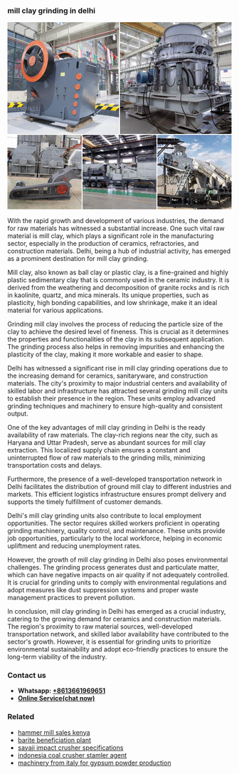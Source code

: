 <h3>mill clay grinding in delhi</h3><img src='1703042219.jpg' alt=''><p>With the rapid growth and development of various industries, the demand for raw materials has witnessed a substantial increase. One such vital raw material is mill clay, which plays a significant role in the manufacturing sector, especially in the production of ceramics, refractories, and construction materials. Delhi, being a hub of industrial activity, has emerged as a prominent destination for mill clay grinding.</p><p>Mill clay, also known as ball clay or plastic clay, is a fine-grained and highly plastic sedimentary clay that is commonly used in the ceramic industry. It is derived from the weathering and decomposition of granite rocks and is rich in kaolinite, quartz, and mica minerals. Its unique properties, such as plasticity, high bonding capabilities, and low shrinkage, make it an ideal material for various applications.</p><p>Grinding mill clay involves the process of reducing the particle size of the clay to achieve the desired level of fineness. This is crucial as it determines the properties and functionalities of the clay in its subsequent application. The grinding process also helps in removing impurities and enhancing the plasticity of the clay, making it more workable and easier to shape.</p><p>Delhi has witnessed a significant rise in mill clay grinding operations due to the increasing demand for ceramics, sanitaryware, and construction materials. The city's proximity to major industrial centers and availability of skilled labor and infrastructure has attracted several grinding mill clay units to establish their presence in the region. These units employ advanced grinding techniques and machinery to ensure high-quality and consistent output.</p><p>One of the key advantages of mill clay grinding in Delhi is the ready availability of raw materials. The clay-rich regions near the city, such as Haryana and Uttar Pradesh, serve as abundant sources for mill clay extraction. This localized supply chain ensures a constant and uninterrupted flow of raw materials to the grinding mills, minimizing transportation costs and delays.</p><p>Furthermore, the presence of a well-developed transportation network in Delhi facilitates the distribution of ground mill clay to different industries and markets. This efficient logistics infrastructure ensures prompt delivery and supports the timely fulfillment of customer demands.</p><p>Delhi's mill clay grinding units also contribute to local employment opportunities. The sector requires skilled workers proficient in operating grinding machinery, quality control, and maintenance. These units provide job opportunities, particularly to the local workforce, helping in economic upliftment and reducing unemployment rates.</p><p>However, the growth of mill clay grinding in Delhi also poses environmental challenges. The grinding process generates dust and particulate matter, which can have negative impacts on air quality if not adequately controlled. It is crucial for grinding units to comply with environmental regulations and adopt measures like dust suppression systems and proper waste management practices to prevent pollution.</p><p>In conclusion, mill clay grinding in Delhi has emerged as a crucial industry, catering to the growing demand for ceramics and construction materials. The region's proximity to raw material sources, well-developed transportation network, and skilled labor availability have contributed to the sector's growth. However, it is essential for grinding units to prioritize environmental sustainability and adopt eco-friendly practices to ensure the long-term viability of the industry.</p><h3>Contact us</h3><ul><li><strong>Whatsapp:&nbsp;<a href="https://wa.me/8613661969651">+8613661969651</a></strong></li><li><a href="https://swt.shibang-china.com/?git&amp;zhl&amp;mill clay grinding in delhi"><strong>Online Service(chat now)</strong></a></li></ul><h3>Related</h3><ul><li><a href='hammer mill sales kenya.md'>hammer mill sales kenya</a></li><li><a href='barite beneficiation plant.md'>barite beneficiation plant</a></li><li><a href='sayaji impact crusher specifications.md'>sayaji impact crusher specifications</a></li><li><a href='indonesia coal crusher stamler agent.md'>indonesia coal crusher stamler agent</a></li><li><a href='machinery from italy for gypsum powder production.md'>machinery from italy for gypsum powder production</a></li></ul>